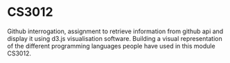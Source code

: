 # CS3012
Github interrogation, assignment to retrieve information from github api and display it using d3.js visualisation software.
Building a visual representation of the different programming languages people have used in this module CS3012.
